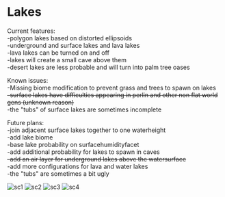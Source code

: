 Lakes
=======================


Current features:  
-polygon lakes based on distorted ellipsoids  
-underground and surface lakes and lava lakes  
-lava lakes can be turned on and off  
-lakes will create a small cave above them  
-desert lakes are less probable and will turn into palm tree oases

Known issues:  
-Missing biome modification to prevent grass and trees to spawn on lakes  
~~-surface lakes have difficulties appearing in perlin and other non flat world gens (unknown reason)~~  
-the "tubs" of surface lakes are sometimes incomplete  

Future plans:  
-join adjacent surface lakes together to one waterheight  
-add lake biome  
-base lake probability  on surfacehumidityfacet  
-add additional probability for lakes to spawn in caves  
~~-add an air layer for underground lakes above the watersurface~~  
-add more configurations for lava and water lakes  
-the "tubs" are sometimes a bit ugly  

![sc1](/images/itssomething.jpg)
![sc2](/images/pic1.jpg)
![sc3](/images/pic2.jpg)
![sc4](/images/pic3.jpg)


